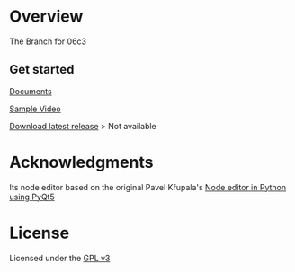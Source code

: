 # Overview
The Branch for 06c3

## Get started
[Documents](https://guico.readthedocs.io)

[Sample Video](https://youtu.be/ZhbTVylEdys)

[Download latest release]() > Not available


# Acknowledgments
Its node editor based on the original Pavel Křupala's 
[Node editor in Python using PyQt5](https://gitlab.com/pavel.krupala/pyqt-node-editor-tutorials)


# License
Licensed under the [GPL v3](https://www.gnu.org/licenses/gpl.html)
